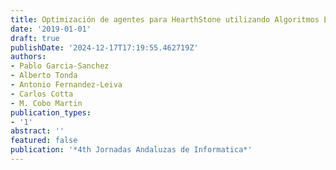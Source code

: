 ```yaml
---
title: Optimización de agentes para HearthStone utilizando Algoritmos Evolutivos
date: '2019-01-01'
draft: true
publishDate: '2024-12-17T17:19:55.462719Z'
authors:
- Pablo Garcia-Sanchez
- Alberto Tonda
- Antonio Fernandez-Leiva
- Carlos Cotta
- M. Cobo Martin
publication_types:
- '1'
abstract: ''
featured: false
publication: '*4th Jornadas Andaluzas de Informatica*'
---
```


